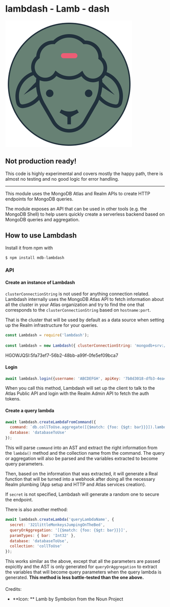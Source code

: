 # lambdash - Lamb - dash

![Lamb-dash](resources/lamb-.png)

## Not production ready!

This code is highly experimental and covers mostly the happy path, there is almost no testing and no good logic for error handling.

---

This module uses the MongoDB Atlas and Realm APIs to create HTTP endpoints for MongoDB queries.

The module exposes an API that can be used in other tools (e.g. the MongoDB Shell) to help users quickly create a
serverless backend based on MongoDB queries and aggregation.

## How to use Lambdash

Install it from npm with

```
$ npm install mdb-lambdash
```

### API

#### Create an instance of Lambdash

`clusterConnectionString` is not used for anything connection related. Lambdash internally uses the
MongoDB Atlas API to fetch information about all the cluster in your Atlas organization and try to find
the one that corresponds to the `clusterConnectionString` based on `hostname:port`.

That is the cluster that will be used by default as a data source when setting up the Realm infrastructure
for your queries.

```javascript
const Lambdash = require('lambdash');

const lambdash = new Lambdash({ clusterConnectionString: 'mongodb+srv://some.url?options' });

```
HGOWJQSI:5fa73ef7-56b2-48bb-a99f-0fe5ef09bca7
#### Login

```javascript
await lambdash.login({username: 'ABCDEFGH', apiKey: '7b8d3018-dfb3-4ea4-8713-eb6d23438f1d'});
```

When you call this method, Lambdash will set up the client to talk to the Atlas Public API and
login with the Realm Admin API to fetch the auth tokens.
#### Create a query lambda

```javascript
await lambdash.createLambdaFromCommand({
  command: `db.collToUse.aggregate([{$match: {foo: {$gt: bar}}}]).lambda({name: 'queryLambdaName', paramTypes: {bar: 'Int32'}, secret: '321littleMonkeysJumpingOnTheBed'})`,
  database: 'databaseToUse'
});
```

This will parse `command` into an AST and extract the right information from the `lambda()` method and the collection name from the command.
The query or aggregation will also be parsed and the variables extracted to become query parameters.

Then, based on the information that was extracted, it will generate a Real function that will be turned into a webhook after doing all the
necessary Realm plumbing (App setup and HTTP and Atlas services creation).

If `secret` is not specified, Lambdash will generate a random one to secure the endpoint.

There is also another method:

```javascript
await lambdash.createLambda('queryLambdaName', {
  secret: '321littleMonkeysJumpingOnTheBed',
  queryOrAggregation: '[{$match: {foo: {$gt: bar}}}]',
  paramTypes: { bar: 'Int32' },
  database: 'databaseToUse',
  collection: 'collToUse'
});
```
This works similar as the above, except that all the parameters are passed expicitly and the AST is only generated for `queryOrAggregation`
to extract the variables that will become query parameters when the query lambda is generated. **This method is less battle-tested than the one above.**

####

Credits:
 * **Icon: ** Lamb by Symbolon from the Noun Project